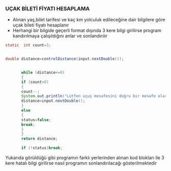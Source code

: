 ### UÇAK BİLETİ FİYATI HESAPLAMA

- Alınan yaş,bilet tarifesi ve kaç km yolculuk edileceğine dair 
bilgilere göre uçak bileti fiyatı hesaplanır
- Herhangi bir bilgide geçerli format dışında 3 kere bilgi girilirse
program kandırılmaya çalışıldığını anlar ve sonlandırılır
 ```java
 static  int count=3;


 double distance=controlDistance(input.nextDouble());
 
 
        while (distance<=0)
        {
        if (count>0)
        {
        count--;
        System.out.println("Lütfen uçuş mesafesini doğru bir mesafe olarak giriniz");
        distance=input.nextDouble();
        }
        else
        {
        status=false;
        break;
        }
        }
        return distance;

        if (!status)break;
```
Yukarıda görüldüğü gibi programın farklı yerlerinden alınan kod blokları ile
3 kere hatalı bilgi girilirse nasıl programın sonlandırılacağı 
gösterilmektedir